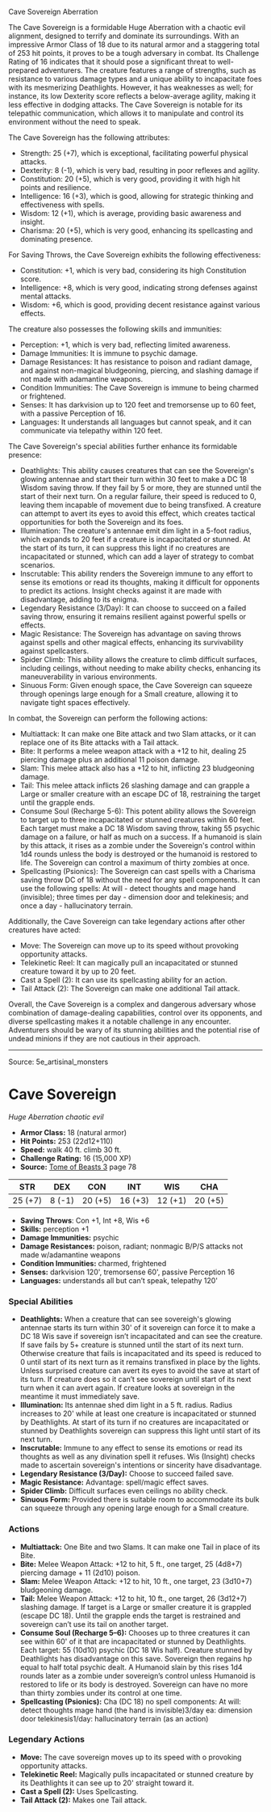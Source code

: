 <MonsterName/>Cave Sovereign</MonsterName>
<CreatureType/>Aberration</CreatureType>

<summary>The Cave Sovereign is a formidable Huge Aberration with a chaotic evil alignment, designed to terrify and dominate its surroundings. With an impressive Armor Class of 18 due to its natural armor and a staggering total of 253 hit points, it proves to be a tough adversary in combat. Its Challenge Rating of 16 indicates that it should pose a significant threat to well-prepared adventurers. The creature features a range of strengths, such as resistance to various damage types and a unique ability to incapacitate foes with its mesmerizing Deathlights. However, it has weaknesses as well; for instance, its low Dexterity score reflects a below-average agility, making it less effective in dodging attacks. The Cave Sovereign is notable for its telepathic communication, which allows it to manipulate and control its environment without the need to speak.</summary>

<detail>

The Cave Sovereign has the following attributes: 

- Strength: 25 (+7), which is exceptional, facilitating powerful physical attacks. 
- Dexterity: 8 (-1), which is very bad, resulting in poor reflexes and agility. 
- Constitution: 20 (+5), which is very good, providing it with high hit points and resilience. 
- Intelligence: 16 (+3), which is good, allowing for strategic thinking and effectiveness with spells. 
- Wisdom: 12 (+1), which is average, providing basic awareness and insight. 
- Charisma: 20 (+5), which is very good, enhancing its spellcasting and dominating presence.

For Saving Throws, the Cave Sovereign exhibits the following effectiveness: 
- Constitution: +1, which is very bad, considering its high Constitution score.
- Intelligence: +8, which is very good, indicating strong defenses against mental attacks.
- Wisdom: +6, which is good, providing decent resistance against various effects.

The creature also possesses the following skills and immunities:
- Perception: +1, which is very bad, reflecting limited awareness.
- Damage Immunities: It is immune to psychic damage.
- Damage Resistances: It has resistance to poison and radiant damage, and against non-magical bludgeoning, piercing, and slashing damage if not made with adamantine weapons.
- Condition Immunities: The Cave Sovereign is immune to being charmed or frightened.
- Senses: It has darkvision up to 120 feet and tremorsense up to 60 feet, with a passive Perception of 16.
- Languages: It understands all languages but cannot speak, and it can communicate via telepathy within 120 feet.

The Cave Sovereign's special abilities further enhance its formidable presence:
- Deathlights: This ability causes creatures that can see the Sovereign's glowing antennae and start their turn within 30 feet to make a DC 18 Wisdom saving throw. If they fail by 5 or more, they are stunned until the start of their next turn. On a regular failure, their speed is reduced to 0, leaving them incapable of movement due to being transfixed. A creature can attempt to avert its eyes to avoid this effect, which creates tactical opportunities for both the Sovereign and its foes.
- Illumination: The creature's antennae emit dim light in a 5-foot radius, which expands to 20 feet if a creature is incapacitated or stunned. At the start of its turn, it can suppress this light if no creatures are incapacitated or stunned, which can add a layer of strategy to combat scenarios.
- Inscrutable: This ability renders the Sovereign immune to any effort to sense its emotions or read its thoughts, making it difficult for opponents to predict its actions. Insight checks against it are made with disadvantage, adding to its enigma.
- Legendary Resistance (3/Day): It can choose to succeed on a failed saving throw, ensuring it remains resilient against powerful spells or effects.
- Magic Resistance: The Sovereign has advantage on saving throws against spells and other magical effects, enhancing its survivability against spellcasters.
- Spider Climb: This ability allows the creature to climb difficult surfaces, including ceilings, without needing to make ability checks, enhancing its maneuverability in various environments.
- Sinuous Form: Given enough space, the Cave Sovereign can squeeze through openings large enough for a Small creature, allowing it to navigate tight spaces effectively.

In combat, the Sovereign can perform the following actions:
- Multiattack: It can make one Bite attack and two Slam attacks, or it can replace one of its Bite attacks with a Tail attack.
- Bite: It performs a melee weapon attack with a +12 to hit, dealing 25 piercing damage plus an additional 11 poison damage.
- Slam: This melee attack also has a +12 to hit, inflicting 23 bludgeoning damage.
- Tail: This melee attack inflicts 26 slashing damage and can grapple a Large or smaller creature with an escape DC of 18, restraining the target until the grapple ends.
- Consume Soul (Recharge 5-6): This potent ability allows the Sovereign to target up to three incapacitated or stunned creatures within 60 feet. Each target must make a DC 18 Wisdom saving throw, taking 55 psychic damage on a failure, or half as much on a success. If a humanoid is slain by this attack, it rises as a zombie under the Sovereign's control within 1d4 rounds unless the body is destroyed or the humanoid is restored to life. The Sovereign can control a maximum of thirty zombies at once.
- Spellcasting (Psionics): The Sovereign can cast spells with a Charisma saving throw DC of 18 without the need for any spell components. It can use the following spells: At will - detect thoughts and mage hand (invisible); three times per day - dimension door and telekinesis; and once a day - hallucinatory terrain.

Additionally, the Cave Sovereign can take legendary actions after other creatures have acted:
- Move: The Sovereign can move up to its speed without provoking opportunity attacks.
- Telekinetic Reel: It can magically pull an incapacitated or stunned creature toward it by up to 20 feet.
- Cast a Spell (2): It can use its spellcasting ability for an action.
- Tail Attack (2): The Sovereign can make one additional Tail attack.

Overall, the Cave Sovereign is a complex and dangerous adversary whose combination of damage-dealing capabilities, control over its opponents, and diverse spellcasting makes it a notable challenge in any encounter. Adventurers should be wary of its stunning abilities and the potential rise of undead minions if they are not cautious in their approach.</detail>



---

Source: 5e_artisinal_monsters

# Cave Sovereign

*Huge* *Aberration* *chaotic evil*

- **Armor Class:** 18 (natural armor)
- **Hit Points:** 253 (22d12+110)
- **Speed:** walk 40 ft. climb 30 ft.
- **Challenge Rating:** 16 (15,000 XP)
- **Source:** [Tome of Beasts 3](https://koboldpress.com/kpstore/product/tome-of-beasts-3-for-5th-edition/) page 78

| STR | DEX | CON | INT | WIS | CHA |
| --- | --- | --- | --- | --- | --- |
| 25 (+7) | 8 (-1) | 20 (+5) | 16 (+3) | 12 (+1) | 20 (+5) |

- **Saving Throws**: Con +1, Int +8, Wis +6
- **Skills:** perception +1
- **Damage Immunities:** psychic
- **Damage Resistances:** poison, radiant; nonmagic B/P/S attacks not made w/adamantine weapons
- **Condition Immunities:** charmed, frightened
- **Senses:** darkvision 120', tremorsense 60', passive Perception 16
- **Languages:** understands all but can’t speak, telepathy 120'

### Special Abilities

- **Deathlights:** When a creature that can see sovereigh's glowing antennae starts its turn within 30' of it sovereign can force it to make a DC 18 Wis save if sovereign isn’t incapacitated and can see the creature. If save fails by 5+ creature is stunned until the start of its next turn. Otherwise creature that fails is incapacitated and its speed is reduced to 0 until start of its next turn as it remains transfixed in place by the lights. Unless surprised creature can avert its eyes to avoid the save at start of its turn. If creature does so it can’t see sovereign until start of its next turn when it can avert again. If creature looks at sovereign in the meantime it must immediately save.
- **Illumination:** Its antennae shed dim light in a 5 ft. radius. Radius increases to 20' while at least one creature is incapacitated or stunned by Deathlights. At start of its turn if no creatures are incapacitated or stunned by Deathlights sovereign can suppress this light until start of its next turn.
- **Inscrutable:** Immune to any effect to sense its emotions or read its thoughts as well as any divination spell it refuses. Wis (Insight) checks made to ascertain sovereign's intentions or sincerity have disadvantage.
- **Legendary Resistance (3/Day):** Choose to succeed failed save.
- **Magic Resistance:** Advantage: spell/magic effect saves.
- **Spider Climb:** Difficult surfaces even ceilings no ability check.
- **Sinuous Form:** Provided there is suitable room to accommodate its bulk can squeeze through any opening large enough for a Small creature.

### Actions

- **Multiattack:** One Bite and two Slams. It can make one Tail in place of its Bite.
- **Bite:** Melee Weapon Attack: +12 to hit, 5 ft., one target, 25 (4d8+7) piercing damage + 11 (2d10) poison.
- **Slam:** Melee Weapon Attack: +12 to hit, 10 ft., one target, 23 (3d10+7) bludgeoning damage.
- **Tail:** Melee Weapon Attack: +12 to hit, 10 ft., one target, 26 (3d12+7) slashing damage. If target is a Large or smaller creature it is grappled (escape DC 18). Until the grapple ends the target is restrained and sovereign can’t use its tail on another target.
- **Consume Soul (Recharge 5–6):** Chooses up to three creatures it can see within 60' of it that are incapacitated or stunned by Deathlights. Each target: 55 (10d10) psychic (DC 18 Wis half). Creature stunned by Deathlights has disadvantage on this save. Sovereign then regains hp equal to half total psychic dealt. A Humanoid slain by this rises 1d4 rounds later as a zombie under sovereign’s control unless Humanoid is restored to life or its body is destroyed. Sovereign can have no more than thirty zombies under its control at one time.
- **Spellcasting (Psionics):** Cha (DC 18) no spell components: At will: detect thoughts mage hand (the hand is invisible)3/day ea: dimension door telekinesis1/day: hallucinatory terrain (as an action)



### Legendary Actions

- **Move:** The cave sovereign moves up to its speed with o provoking opportunity attacks.
- **Telekinetic Reel:** Magically pulls incapacitated or stunned creature by its Deathlights it can see up to 20' straight toward it.
- **Cast a Spell (2):** Uses Spellcasting.
- **Tail Attack (2):** Makes one Tail attack.


